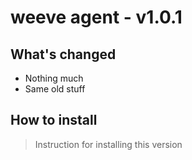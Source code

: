 # weeve agent - v1.0.1

## What's changed

* Nothing much
* Same old stuff

## How to install

> Instruction for installing this version
